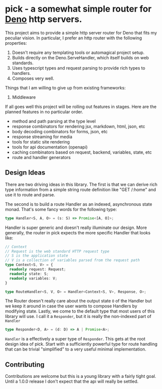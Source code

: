 # pick - a somewhat simple router for [Deno](https://deno.land) http servers.

This project aims to provide a simple http server router for Deno that fits my
peculiar vision. In particular, I prefer an http router with the following
properties:

1. Doesn't require any templating tools or automagical project setup.
2. Builds directly on the Deno.ServeHandler, which itself builds on web
   standards.
3. Uses typescript types and request parsing to provide rich types to handlers.
4. Composes very well.

Things that I am willing to give up from existing frameworks:

1. Middleware

If all goes well this project will be rolling out features in stages. Here are
the planned features in no particular order.

* method and path parsing at the type level
* response combinators for rendering jsx, markdown, html, json, etc
* body decoding combinators for forms, json, etc
* response streaming for media
* tools for static site rendering
* tools for api documentation (openapi)
* caching combinators based on request, backend, variables, state, etc
* route and handler generators

## Design Ideas

There are two driving ideas in this library. The first is that we can derive
rich type information from a simple string route definition like "GET /:home" and
use it to route and parse.

The second is to build a route Handler as an indexed, asynchronous state monad.
That's some fancy words for the following type:

```ts
type Handler<S, A, O> = (s: S) => Promise<[A, O]>;
```

Handler is super generic and doesn't really illuminate our design. More
generally, the router in pick expects the more specific Handler that looks like:

```ts
// Context
// Request is the web standard HTTP request type
// S is the application state
// V is a collection of variables parsed from the request path
type Context<S, V> = {
  readonly request: Request;
  readonly state: S;
  readonly variables: V;
}

type RouteHandler<S, V, O> = Handler<Context<S, V>, Response, O>;
```

The Router doesn't really care about the output state `O` of the Handler but we
keep it around in case the user wants to compose Handlers by modifying state.
Lastly, we come to the default type that most users of this library will use. I
call it a `Responder`, but it is really the non-indexed part of `Handler`

```ts
type Responder<D, A> = (d: D) => A | Promise<A>;
```

`Handler` is a effectively a super type of `Responder`. This gets at the root
design idea of pick. Start with a sufficiently powerful type for route handling
that can be trivial "simplified" to a very useful minimal implementation.


## Contributing

Contributions are welcome but this is a young library with a fairly tight goal.
Until a 1.0.0 release I don't expect that the api will really be settled.
